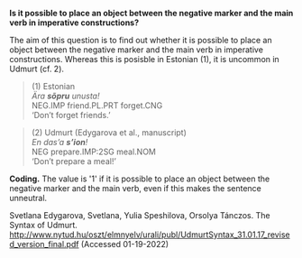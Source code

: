 **Is it possible to place an object between the negative marker and the main verb in imperative constructions?** 

The aim of this question is to find out whether it is possible to place an object between the negative marker and the main verb in imperative constructions. Whereas this is posisble in Estonian (1), it is uncommon in Udmurt (cf. 2).

>(1) Estonian<br/>
>*Ära **sõpru** unusta!*<br/>
>NEG.IMP friend.PL.PRT forget.CNG<br/> 
>‘Don’t forget friends.’

>(2) Udmurt (Edygarova et al., manuscript)<br/>
>*En das’a **s’ion**!*<br/>
>NEG  prepare.IMP:2SG  meal.NOM<br/>
>‘Don’t prepare a meal!’

**Coding.** The value is '1' if it is possible to place an object between the negative marker and the main verb, even if this makes the sentence unneutral. 

Svetlana Edygarova, Svetlana, Yulia Speshilova, Orsolya Tánczos. The Syntax of Udmurt. http://www.nytud.hu/oszt/elmnyelv/urali/publ/UdmurtSyntax_31.01.17_revised_version_final.pdf (Accessed 01-19-2022)

